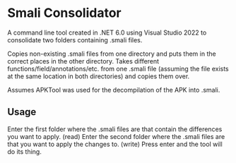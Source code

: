 # Smali Consolidator
A command line tool created in .NET 6.0 using Visual Studio 2022 to consolidate two folders containing .smali files.

Copies non-existing .smali files from one directory and puts them in the correct places in the other directory.
Takes different functions/field/annotations/etc. from one .smali file (assuming the file exists at the same location in both directories) and copies them over.

Assumes APKTool was used for the decompilation of the APK into .smali.

## Usage
Enter the first folder where the .smali files are that contain the differences you want to apply. (read)
Enter the second folder where the .smali files are that you want to apply the changes to. (write)
Press enter and the tool will do its thing.
